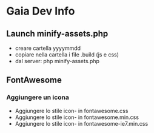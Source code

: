 # Gaia Dev Info

## Launch minify-assets.php
- creare cartella yyyymmdd
- copiare nella cartella i file .build (js e css)
- dal server: php minify-assets.php

## FontAwesome

### Aggiungere un icona
- Aggiungere lo stile icon- in fontawesome.css
- Aggiungere lo stile icon- in fontawesome.min.css
- Aggiungere lo stile icon- in fontawesome-ie7.min.css